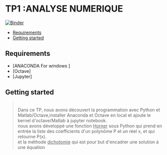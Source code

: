 # TP1 :ANALYSE NUMERIQUE
[![Binder](https://mybinder.org/badge_logo.svg)](https://mybinder.org/v2/gh/islem-go/NUM_ANALYSIS/HEAD?labpath=TP1_E.ipynb)

<!-- START doctoc generated TOC please keep comment here to allow auto update -->
<!-- DON'T EDIT THIS SECTION, INSTEAD RE-RUN doctoc TO UPDATE -->


- [Requirements](#requirements)
- [Getting started](#getting-started)




<!-- END doctoc generated TOC please keep comment here to allow auto update -->

## Requirements
* [ANACONDA For windows ]
* [Octave]
* [Jupyter]

## Getting started
><br>Dans ce TP, nous avons découvert la programmation avec Python et Matlab/Octave,installer Anaconda et Octave en local et ajoute le kernel d'octave/Matlab à jupyter notebook.
><br>nous avons développé une fonction <u>Horner</u> sous Python qui prend en entrée la liste des coefficients d'un polynôme P et un réel x, et qui retourne P(x).
><br>et la méthode <u>dichotomie</u> qui est pour but d'encadrer une solution à une équation









